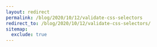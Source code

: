 ```yaml
---
layout: redirect
permalink: /blog/2020/10/12/validate-css-selectors
redirect_to: /blog/2020/10/12/validate-css-selectors/
sitemap:
  exclude: true
---
```

